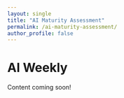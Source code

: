 ```yaml
---
layout: single
title: "AI Maturity Assessment"
permalink: /ai-maturity-assessment/
author_profile: false
---
```

# AI Weekly

Content coming soon!
